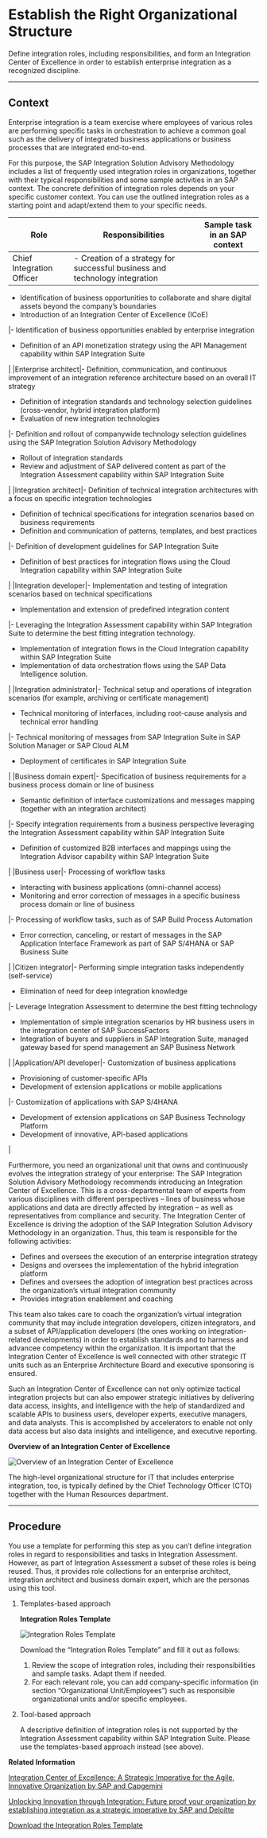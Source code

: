 <!-- loiob2fdd9df6e3846888d51575f122a8a01 -->

# Establish the Right Organizational Structure

Define integration roles, including responsibilities, and form an Integration Center of Excellence in order to establish enterprise integration as a recognized discipline.

***

<a name="loiob2fdd9df6e3846888d51575f122a8a01__section_b1w_tcr_swb"/>

## Context

Enterprise integration is a team exercise where employees of various roles are performing specific tasks in orchestration to achieve a common goal such as the delivery of integrated business applications or business processes that are integrated end-to-end.

For this purpose, the SAP Integration Solution Advisory Methodology includes a list of frequently used integration roles in organizations, together with their typical responsibilities and some sample activities in an SAP context. The concrete definition of integration roles depends on your specific customer context. You can use the outlined integration roles as a starting point and adapt/extend them to your specific needs.

|Role|Responsibilities|Sample task in an SAP context|
|----|----------------|-----------------------------|
|Chief Integration Officer|-   Creation of a strategy for successful business and technology integration
-   Identification of business opportunities to collaborate and share digital assets beyond the company’s boundaries
-   Introduction of an Integration Center of Excellence \(ICoE\)

|-   Identification of business opportunities enabled by enterprise integration
-   Definition of an API monetization strategy using the API Management capability within SAP Integration Suite

|
|Enterprise architect|-   Definition, communication, and continuous improvement of an integration reference architecture based on an overall IT strategy
-   Definition of integration standards and technology selection guidelines \(cross-vendor, hybrid integration platform\)
-   Evaluation of new integration technologies

|-   Definition and rollout of companywide technology selection guidelines using the SAP Integration Solution Advisory Methodology
-   Rollout of integration standards
-   Review and adjustment of SAP delivered content as part of the Integration Assessment capability within SAP Integration Suite

|
|Integration architect|-   Definition of technical integration architectures with a focus on specific integration technologies
-   Definition of technical specifications for integration scenarios based on business requirements
-   Definition and communication of patterns, templates, and best practices

|-   Definition of development guidelines for SAP Integration Suite
-   Definition of best practices for integration flows using the Cloud Integration capability within SAP Integration Suite

|
|Integration developer|-   Implementation and testing of integration scenarios based on technical specifications
-   Implementation and extension of predefined integration content

|-   Leveraging the Integration Assessment capability within SAP Integration Suite to determine the best fitting integration technology.
-   Implementation of integration flows in the Cloud Integration capability within SAP Integration Suite
-   Implementation of data orchestration flows using the SAP Data Intelligence solution.

|
|Integration administrator|-   Technical setup and operations of integration scenarios \(for example, archiving or certificate management\)
-   Technical monitoring of interfaces, including root-cause analysis and technical error handling

|-   Technical monitoring of messages from SAP Integration Suite in SAP Solution Manager or SAP Cloud ALM
-   Deployment of certificates in SAP Integration Suite

|
|Business domain expert|-   Specification of business requirements for a business process domain or line of business
-   Semantic definition of interface customizations and messages mapping \(together with an integration architect\)

|-   Specify integration requirements from a business perspective leveraging the Integration Assessment capability within SAP Integration Suite
-   Definition of customized B2B interfaces and mappings using the Integration Advisor capability within SAP Integration Suite

|
|Business user|-   Processing of workflow tasks
-   Interacting with business applications \(omni-channel access\)
-   Monitoring and error correction of messages in a specific business process domain or line of business

|-   Processing of workflow tasks, such as of SAP Build Process Automation
-   Error correction, canceling, or restart of messages in the SAP Application Interface Framework as part of SAP S/4HANA or SAP Business Suite

|
|Citizen integrator|-   Performing simple integration tasks independently \(self-service\)
-   Elimination of need for deep integration knowledge

|-   Leverage Integration Assessment to determine the best fitting technology
-   Implementation of simple integration scenarios by HR business users in the integration center of SAP SuccessFactors
-   Integration of buyers and suppliers in SAP Integration Suite, managed gateway based for spend management an SAP Business Network

|
|Application/API developer|-   Customization of business applications
-   Provisioning of customer-specific APIs
-   Development of extension applications or mobile applications

|-   Customization of applications with SAP S/4HANA
-   Development of extension applications on SAP Business Technology Platform
-   Development of innovative, API-based applications

|

Furthermore, you need an organizational unit that owns and continuously evolves the integration strategy of your enterprise: The SAP Integration Solution Advisory Methodology recommends introducing an Integration Center of Excellence. This is a cross-departmental team of experts from various disciplines with different perspectives – lines of business whose applications and data are directly affected by integration – as well as representatives from compliance and security. The Integration Center of Excellence is driving the adoption of the SAP Integration Solution Advisory Methodology in an organization. Thus, this team is responsible for the following activities:

-   Defines and oversees the execution of an enterprise integration strategy
-   Designs and oversees the implementation of the hybrid integration platform
-   Defines and oversees the adoption of integration best practices across the organization’s virtual integration community
-   Provides integration enablement and coaching

This team also takes care to coach the organization’s virtual integration community that may include integration developers, citizen integrators, and a subset of API/application developers \(the ones working on integration-related developments\) in order to establish standards and to harness and advancee competency within the organization. It is important that the Integration Center of Excellence is well connected with other strategic IT units such as an Enterprise Architecture Board and executive sponsoring is ensured.

Such an Integration Center of Excellence can not only optimize tactical integration projects but can also empower strategic initiatives by delivering data access, insights, and intelligence with the help of standardized and scalable APIs to business users, developer experts, executive managers, and data analysts. This is accomplished by accelerators to enable not only data access but also data insights and intelligence, and executive reporting.

  
  
**Overview of an Integration Center of Excellence**

![](images/loio5dacb360f3a940bd9edc3bd6b1f63d67_LowRes.png "Overview of an Integration Center of Excellence")

The high-level organizational structure for IT that includes enterprise integration, too, is typically defined by the Chief Technology Officer \(CTO\) together with the Human Resources department.

***

<a name="loiob2fdd9df6e3846888d51575f122a8a01__section_vyd_jjs_swb"/>

## Procedure

You use a template for performing this step as you can’t define integration roles in regard to responsibilities and tasks in Integration Assessment. However, as part of Integration Assessment a subset of these roles is being reused. Thus, it provides role collections for an enterprise architect, integration architect and business domain expert, which are the personas using this tool.

1.  Templates-based approach

      
      
    **Integration Roles Template**

    ![](images/loio83a5ca6002324ea7acfafd5c2d3dedf3_LowRes.png "Integration Roles Template")

    Download the “Integration Roles Template” and fill it out as follows:

    1.  Review the scope of integration roles, including their responsibilities and sample tasks. Adapt them if needed.
    2.  For each relevant role, you can add company-specific information \(in section “Organizational Unit/Employees”\) such as responsible organizational units and/or specific employees.

2.  Tool-based approach

    A descriptive definition of integration roles is not supported by the Integration Assessment capability within SAP Integration Suite. Please use the templates-based approach instead \(see above\).


**Related Information**  


[Integration Center of Excellence: A Strategic Imperative for the Agile, Innovative Organization by SAP and Capgemini](https://www.sap.com/documents/2021/02/704315d3-d17d-0010-87a3-c30de2ffd8ff.html)

[Unlocking Innovation through Integration: Future proof your organization by establishing integration as a strategic imperative by SAP and Deloitte](https://www.sap.com/documents/2020/08/9eca06c7-aa7d-0010-87a3-c30de2ffd8ff.html)

[Download the Integration Roles Template](https://d.dam.sap.com/a/S7D7oyr?rc=10)

